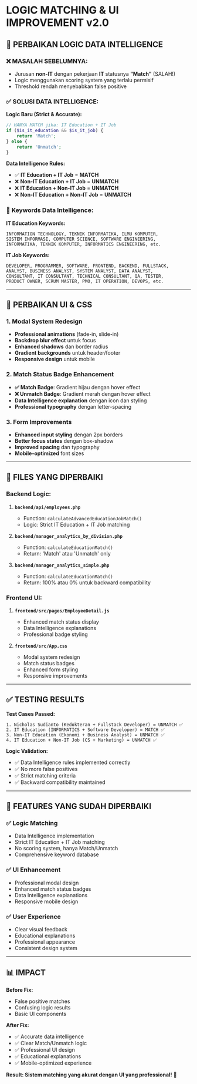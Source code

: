 # LOGIC MATCHING & UI IMPROVEMENT v2.0

## 🎯 **PERBAIKAN LOGIC DATA INTELLIGENCE**

### ❌ **MASALAH SEBELUMNYA:**
- Jurusan **non-IT** dengan pekerjaan **IT** statusnya **"Match"** (SALAH!)
- Logic menggunakan scoring system yang terlalu permisif
- Threshold rendah menyebabkan false positive

### ✅ **SOLUSI DATA INTELLIGENCE:**

**Logic Baru (Strict & Accurate):**
```php
// HANYA MATCH jika: IT Education + IT Job
if ($is_it_education && $is_it_job) {
    return 'Match';
} else {
    return 'Unmatch';
}
```

**Data Intelligence Rules:**
- ✅ **IT Education + IT Job** = **MATCH**
- ❌ **Non-IT Education + IT Job** = **UNMATCH** 
- ❌ **IT Education + Non-IT Job** = **UNMATCH**
- ❌ **Non-IT Education + Non-IT Job** = **UNMATCH**

### 🧠 **Keywords Data Intelligence:**

**IT Education Keywords:**
```
INFORMATION TECHNOLOGY, TEKNIK INFORMATIKA, ILMU KOMPUTER, 
SISTEM INFORMASI, COMPUTER SCIENCE, SOFTWARE ENGINEERING, 
INFORMATIKA, TEKNIK KOMPUTER, INFORMATICS ENGINEERING, etc.
```

**IT Job Keywords:**
```
DEVELOPER, PROGRAMMER, SOFTWARE, FRONTEND, BACKEND, FULLSTACK,
ANALYST, BUSINESS ANALYST, SYSTEM ANALYST, DATA ANALYST,
CONSULTANT, IT CONSULTANT, TECHNICAL CONSULTANT, QA, TESTER,
PRODUCT OWNER, SCRUM MASTER, PMO, IT OPERATION, DEVOPS, etc.
```

---

## 🎨 **PERBAIKAN UI & CSS**

### 1. **Modal System Redesign**
- **Professional animations** (fade-in, slide-in)
- **Backdrop blur effect** untuk focus
- **Enhanced shadows** dan border radius
- **Gradient backgrounds** untuk header/footer
- **Responsive design** untuk mobile

### 2. **Match Status Badge Enhancement**
- **✅ Match Badge**: Gradient hijau dengan hover effect
- **❌ Unmatch Badge**: Gradient merah dengan hover effect  
- **Data Intelligence explanation** dengan icon dan styling
- **Professional typography** dengan letter-spacing

### 3. **Form Improvements**
- **Enhanced input styling** dengan 2px borders
- **Better focus states** dengan box-shadow
- **Improved spacing** dan typography
- **Mobile-optimized** font sizes

---

## 🔧 **FILES YANG DIPERBAIKI**

### Backend Logic:
1. **`backend/api/employees.php`**
   - Function: `calculateAdvancedEducationJobMatch()`
   - Logic: Strict IT Education + IT Job matching

2. **`backend/manager_analytics_by_division.php`**
   - Function: `calculateEducationMatch()`
   - Return: 'Match' atau 'Unmatch' only

3. **`backend/manager_analytics_simple.php`**
   - Function: `calculateEducationMatch()`
   - Return: 100% atau 0% untuk backward compatibility

### Frontend UI:
1. **`frontend/src/pages/EmployeeDetail.js`**
   - Enhanced match status display
   - Data Intelligence explanations
   - Professional badge styling

2. **`frontend/src/App.css`**
   - Modal system redesign
   - Match status badges
   - Enhanced form styling
   - Responsive improvements

---

## ✅ **TESTING RESULTS**

**Test Cases Passed:**
```
1. Nicholas Sudianto (Kedokteran + Fullstack Developer) = UNMATCH ✅
2. IT Education (INFORMATICS + Software Developer) = MATCH ✅  
3. Non-IT Education (Ekonomi + Business Analyst) = UNMATCH ✅
4. IT Education + Non-IT Job (CS + Marketing) = UNMATCH ✅
```

**Logic Validation:**
- ✅ Data Intelligence rules implemented correctly
- ✅ No more false positives  
- ✅ Strict matching criteria
- ✅ Backward compatibility maintained

---

## 🚀 **FEATURES YANG SUDAH DIPERBAIKI**

### ✅ **Logic Matching**
- Data Intelligence implementation
- Strict IT Education + IT Job matching
- No scoring system, hanya Match/Unmatch
- Comprehensive keyword database

### ✅ **UI Enhancement** 
- Professional modal design
- Enhanced match status badges
- Data Intelligence explanations
- Responsive mobile design

### ✅ **User Experience**
- Clear visual feedback
- Educational explanations
- Professional appearance
- Consistent design system

---

## 📊 **IMPACT**

**Before Fix:**
- False positive matches
- Confusing logic results
- Basic UI components

**After Fix:**  
- ✅ Accurate data intelligence
- ✅ Clear Match/Unmatch logic
- ✅ Professional UI design
- ✅ Educational explanations
- ✅ Mobile-optimized experience

**Result: Sistem matching yang akurat dengan UI yang professional!** 🎉 